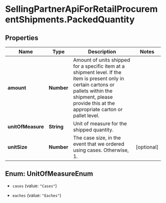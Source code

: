 # SellingPartnerApiForRetailProcurementShipments.PackedQuantity

## Properties
Name | Type | Description | Notes
------------ | ------------- | ------------- | -------------
**amount** | **Number** | Amount of units shipped for a specific item at a shipment level. If the item is present only in certain cartons or pallets within the shipment, please provide this at the appropriate carton or pallet level. | 
**unitOfMeasure** | **String** | Unit of measure for the shipped quantity. | 
**unitSize** | **Number** | The case size, in the event that we ordered using cases. Otherwise, 1. | [optional] 


<a name="UnitOfMeasureEnum"></a>
## Enum: UnitOfMeasureEnum


* `cases` (value: `"Cases"`)

* `eaches` (value: `"Eaches"`)




